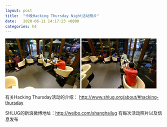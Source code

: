 ```yaml
---
layout: post
title:  "今晚Hacking Thursday Night活动照片"
date:   2020-06-11 14:17:23 +0000
categories: h4
---
```


[<img src='https://raw.githubusercontent.com/shanghailug/res2020q2/master/k611.h4/k611_2019_1300+08.240x160.jpg'>](https://raw.githubusercontent.com/shanghailug/res2020q2/master/k611.h4/k611_2019_1300+08.JPG)
[<img src='https://raw.githubusercontent.com/shanghailug/res2020q2/master/k611.h4/k611_2019_2200+08.240x160.jpg'>](https://raw.githubusercontent.com/shanghailug/res2020q2/master/k611.h4/k611_2019_2200+08.JPG)

有关Hacking Thursday活动的介绍：
http://www.shlug.org/about/#hacking-thursday

SHLUG的新浪微博地址：http://weibo.com/shanghailug 有每次活动照片以及信息发布


